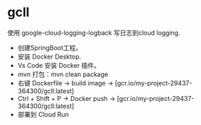 # gcll
使用 google-cloud-logging-logback 写日志到cloud logging.

* 创建SpringBoot工程。
* 安装 Docker Desktop.
* Vs Code 安装 Docker 插件。
* mvn 打包：mvn clean package
* 右键 Dockerfile -> build image -> [gcr.io/my-project-29437-364300/gcll:latest]
* Ctrl + Shift + P -> Docker push -> [gcr.io/my-project-29437-364300/gcll:latest]
* 部署到 Cloud Run